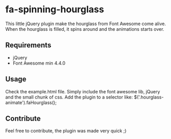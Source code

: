# fa-spinning-hourglass
This little jQuery plugin make the hourglass from Font Awesome come alive. When the hourglass is filled, it spins around and the animations starts over.

## Requirements
- jQuery
- Font Awesome min 4.4.0

## Usage
Check the example.html file. Simply include the font awesome lib, jQuery and the small chunk of css.
Add the plugin to a selector like: $('.hourglass-animate').faHourglass();

## Contribute
Feel free to contribute, the plugin was made very quick ;)
